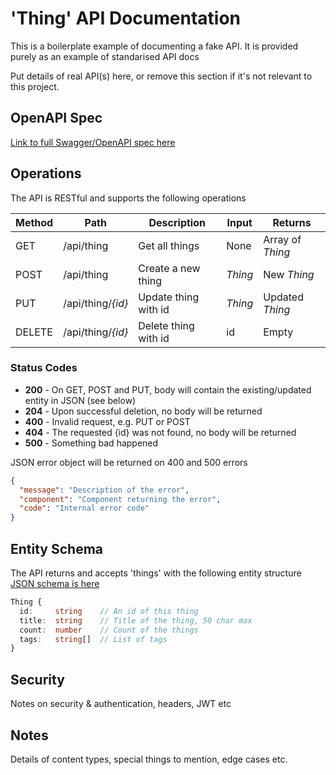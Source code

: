 # 'Thing' API Documentation

This is a boilerplate example of documenting a fake API. It is provided purely as an example of standarised API docs

Put details of real API(s) here, or remove this section if it's not relevant to this project.

## OpenAPI Spec

[Link to full Swagger/OpenAPI spec here](./api-spec.yaml)

## Operations

The API is RESTful and supports the following operations

| Method | Path              | Description          | Input   | Returns          |
| ------ | ----------------- | -------------------- | ------- | ---------------- |
| GET    | /api/thing        | Get all things       | None    | Array of _Thing_ |
| POST   | /api/thing        | Create a new thing   | _Thing_ | New _Thing_      |
| PUT    | /api/thing/_{id}_ | Update thing with id | _Thing_ | Updated _Thing_  |
| DELETE | /api/thing/_{id}_ | Delete thing with id | id      | Empty            |

### Status Codes

- **200** - On GET, POST and PUT, body will contain the existing/updated entity in JSON (see below)
- **204** - Upon successful deletion, no body will be returned
- **400** - Invalid request, e.g. PUT or POST
- **404** - The requested {id} was not found, no body will be returned
- **500** - Something bad happened

JSON error object will be returned on 400 and 500 errors

```json
{
  "message": "Description of the error",
  "component": "Component returning the error",
  "code": "Internal error code"
}
```

## Entity Schema

The API returns and accepts 'things' with the following entity structure
[JSON schema is here](./schema.json)

```ts
Thing {
  id:     string    // An id of this thing
  title:  string    // Title of the thing, 50 char max
  count:  number    // Count of the things
  tags:   string[]  // List of tags
}
```

## Security

Notes on security & authentication, headers, JWT etc

## Notes

Details of content types, special things to mention, edge cases etc.
